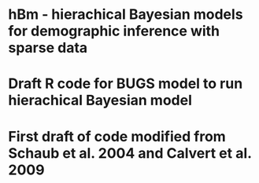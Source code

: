 # hBm - hierachical Bayesian models for demographic inference with sparse data

# Draft R code for BUGS model to run hierachical Bayesian model
# First draft of code modified from Schaub et al. 2004 and Calvert et al. 2009
